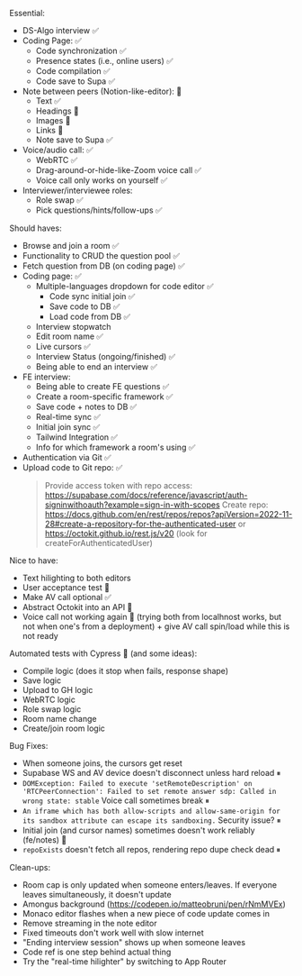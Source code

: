 Essential:
- DS-Algo interview ✅
- Coding Page: ✅
    - Code synchronization ✅
    - Presence states (i.e., online users) ✅
    - Code compilation ✅
    - Code save to Supa ✅
- Note between peers (Notion-like-editor): 🤔
    - Text ✅
    - Headings 🤔
    - Images 🤔
    - Links 🤔
    - Note save to Supa ✅
- Voice/audio call: ✅
    - WebRTC ✅
    - Drag-around-or-hide-like-Zoom voice call ✅
    - Voice call only works on yourself ✅
- Interviewer/interviewee roles:
    - Role swap ✅
    - Pick questions/hints/follow-ups ✅

Should haves:
- Browse and join a room ✅
- Functionality to CRUD the question pool ✅
- Fetch question from DB (on coding page) ✅
- Coding page: ✅
    - Multiple-languages dropdown for code editor ✅
        - Code sync initial join ✅
        - Save code to DB ✅
        - Load code from DB ✅
    - Interview stopwatch
    - Edit room name ✅
    - Live cursors ✅
    - Interview Status (ongoing/finished) ✅
    - Being able to end an interview ✅
- FE interview: 
    - Being able to create FE questions ✅
    - Create a room-specific framework ✅
    - Save code + notes to DB ✅
    - Real-time sync ✅
    - Initial join sync ✅
    - Tailwind Integration ✅
    - Info for which framework a room's using ✅
- Authentication via Git ✅
- Upload code to Git repo: ✅
    > Provide access token with repo access: https://supabase.com/docs/reference/javascript/auth-signinwithoauth?example=sign-in-with-scopes
    > Create repo: https://docs.github.com/en/rest/repos/repos?apiVersion=2022-11-28#create-a-repository-for-the-authenticated-user or https://octokit.github.io/rest.js/v20 (look for createForAuthenticatedUser)

Nice to have:
- Text hilighting to both editors
- User acceptance test 🤔
- Make AV call optional ✅
- Abstract Octokit into an API 🤔
- Voice call not working again 🤔 (trying both from localhnost works, but not when one's from a deployment) + give AV call spin/load while this is not ready

Automated tests with Cypress 🤔 (and some ideas):
- Compile logic (does it stop when fails, response shape)
- Save logic
- Upload to GH logic
- WebRTC logic
- Role swap logic
- Room name change
- Create/join room logic

Bug Fixes:
- When someone joins, the cursors get reset
- Supabase WS and AV device doesn't disconnect unless hard reload ⏸
- `DOMException: Failed to execute 'setRemoteDescription' on 'RTCPeerConnection': Failed to set remote answer sdp: Called in wrong state: stable` Voice call sometimes break ⏸
- `An iframe which has both allow-scripts and allow-same-origin for its sandbox attribute can escape its sandboxing.` Security issue? ⏸
- Initial join (and cursor names) sometimes doesn't work reliably (fe/notes) 🤔
- `repoExists` doesn't fetch all repos, rendering repo dupe check dead ⏸

Clean-ups:
- Room cap is only updated when someone enters/leaves. If everyone leaves simultaneously, it doesn't update
- Amongus background (https://codepen.io/matteobruni/pen/rNmMVEx)
- Monaco editor flashes when a new piece of code update comes in
- Remove streaming in the note editor
- Fixed timeouts don't work well with slow internet
- "Ending interview session" shows up when someone leaves
- Code ref is one step behind actual thing
- Try the "real-time hilighter" by switching to App Router